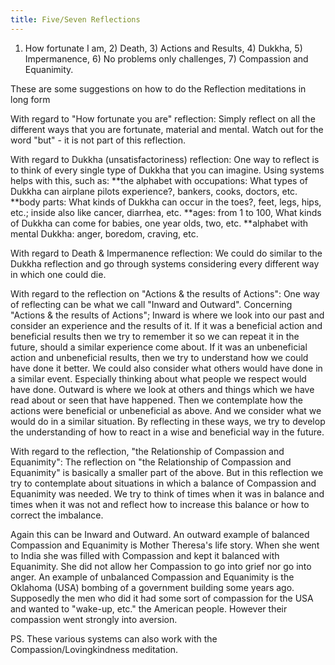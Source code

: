 ```yaml
---
title: Five/Seven Reflections
---
```


1) How fortunate I am, 2) Death, 3) Actions and Results, 4) Dukkha, 5) Impermanence, 6) No problems only challenges, 7) Compassion and Equanimity.

These are some suggestions on how to do the Reflection meditations in long form

With regard to "How fortunate you are" reflection:
Simply reflect on all the different ways that you are fortunate, material and mental. Watch out for the word "but" - it is not part of this reflection.

With regard to Dukkha (unsatisfactoriness) reflection:
One way to reflect is to think of every single type of Dukkha that you can imagine. Using systems helps with this, such as:
**the alphabet with occupations: What types of Dukkha can airplane pilots experience?, bankers, cooks, doctors, etc.
**body parts: What kinds of Dukkha can occur in the toes?, feet, legs, hips, etc.; inside also like cancer, diarrhea, etc.
**ages: from 1 to 100, What kinds of Dukkha can come for babies, one year olds, two, etc.
**alphabet with mental Dukkha: anger, boredom, craving, etc.

With regard to Death & Impermanence reflection:
We could do similar to the Dukkha reflection and go through systems considering every different way in which one could die.

With regard to the reflection on "Actions & the results of Actions":
One way of reflecting can be what we call "Inward and Outward".
Concerning "Actions & the results of Actions"; Inward is where we look into our past and consider an experience and the results of it. If it was a beneficial action and beneficial results then we try to remember it so we can repeat it in the future, should a similar experience come about. If it was an unbeneficial action and unbeneficial results, then we try to understand how we could have done it better. We could also consider what others would have done in a similar event. Especially thinking about what people we respect would have done.
Outward is where we look at others and things which we have read about or seen that have happened. Then we contemplate how the actions were beneficial or unbeneficial as above. And we consider what we would do in a similar situation. By reflecting in these ways, we try to develop the understanding of how to react in a wise and beneficial way in the future.

With regard to the reflection, "the Relationship of Compassion and Equanimity":
The reflection on "the Relationship of Compassion and Equanimity" is basically a smaller part of the above. But in this reflection we try to contemplate about situations in which a balance of Compassion and Equanimity was needed. We try to think of times when it was in balance and times when it was not and reflect how to increase this balance or how to correct the imbalance.

Again this can be Inward and Outward. An outward example of balanced Compassion and Equanimity is Mother Theresa's life story. When she went to India she was filled with Compassion and kept it balanced with Equanimity. She did not allow her Compassion to go into grief nor go into anger. An example of unbalanced Compassion and Equanimity is the Oklahoma (USA) bombing of a government building some years ago. Supposedly the men who did it had some sort of compassion for the USA and wanted to "wake-up, etc." the American people. However their compassion went strongly into aversion.

PS. These various systems can also work with the Compassion/Lovingkindness meditation.